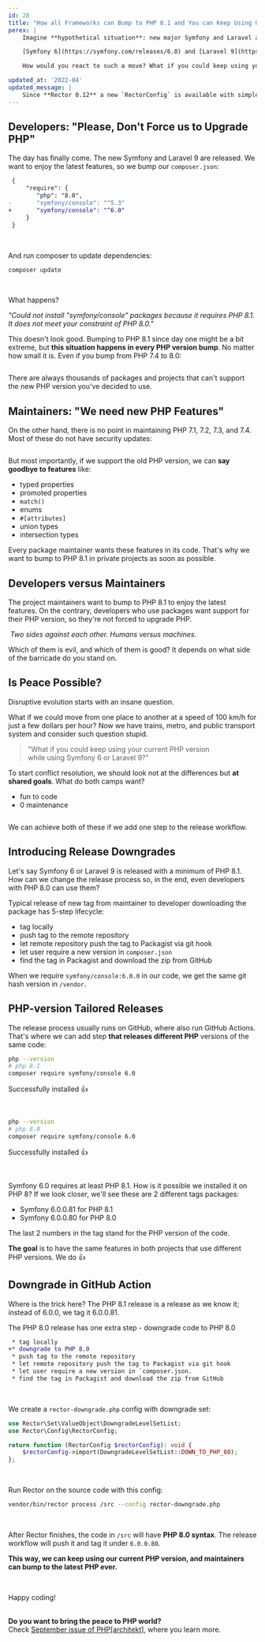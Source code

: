 ```yaml
---
id: 28
title: "How all Frameworks can Bump to PHP 8.1 and You can Keep Using Older PHP"
perex: |
    Imagine **hypothetical situation**: new major Symfony and Laravel are released in December 2021. We'll already have PHP 8.1 out by that time. There have been a lot of positive vibes about new PHP versions in the last year, so let's say the frameworks will take a brave leap forward.

    [Symfony 6](https://symfony.com/releases/6.0) and [Laravel 9](https://blog.laravel.com/laravel-9-release-date) will require PHP 8.1 as a minimal version in their `composer.json`.

    How would you react to such a move? What if you could keep using your current PHP version while using Symfony 6 or Laravel 9?

updated_at: '2022-04'
updated_message: |
    Since **Rector 0.12** a new `RectorConfig` is available with simpler and easier to use config methods.
---
```


## Developers: "Please, Don't Force us to Upgrade PHP"

The day has finally come. The new Symfony and Laravel 9 are released. We want to enjoy the latest features, so we bump our `composer.json`:

```diff
 {
     "require": {
        "php": "8.0",
-       "symfony/console": "^5.3"
+       "symfony/console": "^6.0"
     }
 }
```

<br>

And run composer to update dependencies:

```bash
composer update
```

<br>

What happens?

*"Could not install "symfony/console" packages because it requires PHP 8.1.<br>It does not meet your constraint of PHP 8.0."*

This doesn't look good. Bumping to PHP 8.1 since day one might be a bit extreme, but **this situation happens in every PHP version bump**. No matter how small it is. Even if you bump from PHP 7.4 to 8.0:

<img src="/assets/images/blog/2021/downgrade_fail_version.gif" alt="" style="max-width: 35em" class="img-thumbnail">

There are always thousands of packages and projects that can't support the new PHP version you've decided to use.

## Maintainers: "We need new PHP Features"

On the other hand, there is no point in maintaining PHP 7.1, 7.2, 7.3, and 7.4. Most of these do not have security updates:

<a href="https://www.php.net/supported-versions.php">
    <img src="/assets/images/blog/2021/downgrade_php_versions.png" alt="" style="max-width: 35em" class="img-thumbnail">
</a>

But most importantly, if we support the old PHP version, we can **say goodbye to features** like:

* typed properties
* promoted properties
* `match()`
* enums
* `#[attributes]`
* union types
* intersection types

Every package maintainer wants these features in its code. That's why we want to bump to PHP 8.1 in private projects as soon as possible.

## Developers versus Maintainers

The project maintainers want to bump to PHP 8.1 to enjoy the latest features. On the contrary, developers who use packages want support for their PHP version, so they're not forced to upgrade PHP.

<img src="/assets/images/blog/2021/matrix-versus.jpg" alt="" style="max-width: 35em" class="img-thumbnail">
<em>Two sides against each other. Humans versus machines.</em>

<br>

Which of them is evil, and which of them is good? It depends on what side of the barricade do you stand on.

## Is Peace Possible?

Disruptive evolution starts with an insane question.

What if we could move from one place to another at a speed of 100 km/h for just a few dollars per hour? Now we have trains, metro, and public transport system and consider such question stupid.

<blockquote class="blockquote text-center mt-5 mb-5">
"What if you could keep using your current PHP version<br>
while using Symfony 6 or Laravel 9?"
</blockquote>

To start conflict resolution, we should look not at the differences but **at shared goals**. What do both camps want?

* fun to code
* 0 maintenance

<img src="/assets/images/blog/2021/downgrade_peace.jpg" alt="" style="max-width: 35em" class="img-thumbnail">

We can achieve both of these if we add one step to the release workflow.

## Introducing Release Downgrades

Let's say Symfony 6 or Laravel 9 is released with a minimum of PHP 8.1. How can we change the release process so, in the end, even developers with PHP 8.0 can use them?

Typical release of new tag from maintainer to developer downloading the package has 5-step lifecycle:

* tag locally
* push tag to the remote repository
* let remote repository push the tag to Packagist via git hook
* let user require a new version in `composer.json`
* find the tag in Packagist and download the zip from GitHub

When we require `symfony/console:6.0.0` in our code, we get the same git hash version in `/vendor`.

## PHP-version Tailored Releases

The release process usually runs on GitHub, where also run GitHub Actions. That's where we can add step **that releases different PHP** versions of the same code:

```bash
php --version
# php 8.1
composer require symfony/console 6.0
```

Successfully installed 👍

<br>

```bash
php --version
# php 8.0
composer require symfony/console 6.0
```

Successfully installed 👍

<br>

Symfony 6.0 requires at least PHP 8.1. How is it possible we installed it on PHP 8? If we look closer, we'll see these are 2 different tags packages:

- Symfony 6.0.0.81 for PHP 8.1
- Symfony 6.0.0.80 for PHP 8.0

The last 2 numbers in the tag stand for the PHP version of the code.

**The goal** is to have the same features in both projects that use different PHP versions. We do 👍

## Downgrade in GitHub Action

Where is the trick here? The PHP 8.1 release is a release as we know it; instead of 6.0.0, we tag it 6.0.0.81.

The PHP 8.0 release has one extra step - downgrade code to PHP 8.0

```diff
 * tag locally
+* downgrade to PHP 8.0
 * push tag to the remote repository
 * let remote repository push the tag to Packagist via git hook
 * let user require a new version in `composer.json.
 * find the tag in Packagist and download the zip from GitHub
```

<br>

We create a `rector-downgrade.php` config with downgrade set:

```php
use Rector\Set\ValueObject\DowngradeLevelSetList;
use Rector\Config\RectorConfig;

return function (RectorConfig $rectorConfig): void {
    $rectorConfig->import(DowngradeLevelSetList::DOWN_TO_PHP_80);
};
```

<br>

Run Rector on the source code with this config:

```bash
vendor/bin/rector process /src --config rector-downgrade.php
```

<br>

After Rector finishes, the code in `/src` will have **PHP 8.0 syntax**. The release workflow will push it and tag it under `6.0.0.80`.

**This way, we can keep using our current PHP version, and maintainers can bump to the latest PHP ever.**

<br>

Happy coding!

<br>

<div class="alert alert-success mt-5 mb-5" role="alert">
    <strong>Do you want to bring the peace to PHP world?</strong><br>
    Check <a href="https://www.phparch.com/magazine/2021/09/its-really-an-upgrade/">September issue of PHP[architekt]</a>, where you learn more.
</div>
